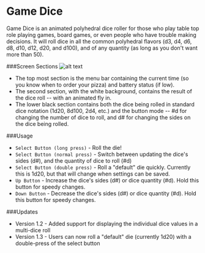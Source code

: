 Game Dice
=========

Game Dice is an animated polyhedral dice roller for those who play table top role playing games, board games, or even people who have trouble making decisions. It will roll dice in all the common polyhedral flavors (d3, d4, d6, d8, d10, d12, d20, and d100), and of any quantity (as long as you don't want more than 50).

###Screen Sections
![alt text](https://github.com/FlashBIOS/gamedice/blob/master/Screen%20Image.png?raw=true "Game Die app screen")
* The top most section is the menu bar containing the current time (so you know when to order your pizza) and battery status (if low).
* The second section, with the white background, contains the result of the dice roll -- with an animated fly in.
* The lower black section contains both the dice being rolled in standard dice notation (1d20, 8d100, 2d4, etc.) and the button mode -- #d for changing the number of dice to roll, and d# for changing the sides on the dice being rolled.

###Usage
* `Select Button (long press)` - Roll the die!
* `Select Button (normal press)` - Switch between updating the dice's sides (d#), and the quantity of dice to roll (#d)
* `Select Button (double press)` - Roll a "default" die quickly. Currently this is 1d20, but that will change when settings can be saved.
* `Up Button` - Increase the dice's sides (d#) or dice quantity (#d). Hold this button for speedy changes.
* `Down Button` - Decrease the dice's sides (d#) or dice quantity (#d). Hold this button for speedy changes.

###Updates
* Version 1.2 - Added support for displaying the individual dice values in a multi-dice roll
* Version 1.3 - Users can now roll a "default" die (currently 1d20) with a double-press of the select button
